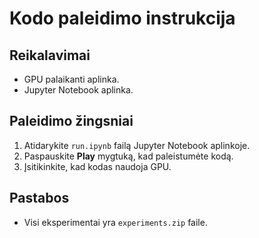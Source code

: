 # Kodo paleidimo instrukcija

## Reikalavimai
- GPU palaikanti aplinka.
- Jupyter Notebook aplinka.

## Paleidimo žingsniai
1. Atidarykite `run.ipynb` failą Jupyter Notebook aplinkoje.
3. Paspauskite **Play** mygtuką, kad paleistumėte kodą.
4. Įsitikinkite, kad kodas naudoja GPU.

## Pastabos
- Visi eksperimentai yra `experiments.zip` faile.